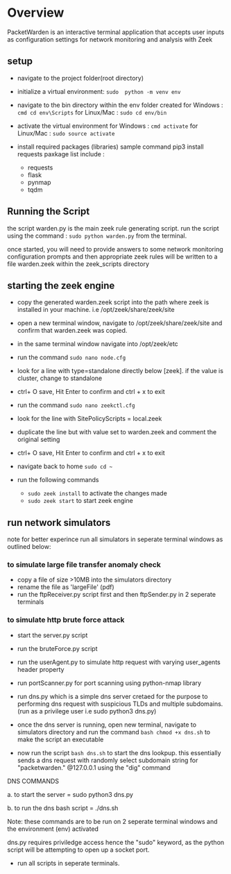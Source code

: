 # Overview
PacketWarden is an interactive terminal application that accepts user inputs as configuration settings for network monitoring and analysis with Zeek

## setup
- navigate to the project folder(root directory)

- initialize a virtual environment:
  ```sudo  python -m venv env```  

- navigate to the bin directory within the env folder created
  for Windows : ```cmd cd env\Scripts```
  for Linux/Mac : ```sudo cd env/bin```

- activate the virtual environment
  for Windows :  ```cmd activate```
  for Linux/Mac : ```sudo source activate```

- install required packages (libraries)
    sample command pip3 install requests
    paxkage list include :

    - requests
    - flask
    - pynmap
    - tqdm
      


## Running the Script
the script warden.py is the main zeek rule generating script. run the script using the command :
```sudo python warden.py``` from the terminal.

once started, you will need to provide answers to some network monitoring configuration prompts and then appropriate zeek rules will be written to a file warden.zeek within the zeek_scripts directory



## starting the zeek engine
- copy the generated warden.zeek script into the path where zeek is installed in your machine. i.e /opt/zeek/share/zeek/site

- open a new terminal window, navigate to /opt/zeek/share/zeek/site and confirm that warden.zeek was copied.

- in the same terminal window navigate into /opt/zeek/etc

- run the command ```sudo nano node.cfg```

- look for a line with type=standalone directly below [zeek]. if the value is cluster, change to standalone

- ctrl+ O save, Hit Enter to confirm and ctrl + x to exit

- run the command ```sudo nano zeekctl.cfg```

- look for the line with SitePolicyScripts = local.zeek

- duplicate the line but with value set to warden.zeek and comment the original setting

- ctrl+ O save, Hit Enter to confirm and ctrl + x to exit

- navigate back to home ```sudo cd ~```


- run the following commands
  - ```sudo zeek install``` to activate the changes made
  - ```sudo zeek start``` to start zeek engine


## run network simulators
note for better experince run all simulators in seperate terminal windows as outlined below:

### to simulate large file transfer anomaly check 
  - copy a file of size >10MB into the simulators directory
  - rename the file as 'largeFile' (pdf)
  - run the ftpReceiver.py script first and then ftpSender.py in 2 seperate terminals

### to simulate http brute force attack
- start the server.py script

- run the bruteForce.py script

- run the userAgent.py to simulate http request with varying user_agents header property

- run portScanner.py for port scanning using python-nmap library

- run dns.py which is a simple dns server cretaed for the purpose to performing dns request with suspicious TLDs and multiple subdomains. (run as a privilege user i.e sudo python3 dns.py)

- once the dns server is running, open new terminal, navigate to simulators directory and run the command ```bash chmod +x dns.sh``` to make the script an executable

- now run the script ```bash dns.sh``` to start the dns lookpup. this essentially sends a dns request with randomly select subdomain string for "packetwarden.<suspicious tld here>" @127.0.0.1 using the "dig" command

DNS COMMANDS

a. to start the server = sudo python3 dns.py

b. to run the dns bash script = ./dns.sh


Note: these commands are to be run on 2 seperate terminal windows and the environment (env) activated

dns.py requires priviledge access hence the "sudo" keyword, as the python script will be attempting to open up a socket port.


- run all scripts in seperate terminals.
